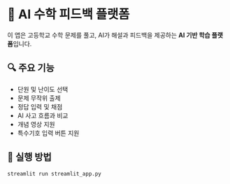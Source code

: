 # 🧠 AI 수학 피드백 플랫폼

이 앱은 고등학교 수학 문제를 풀고, AI가 해설과 피드백을 제공하는 **AI 기반 학습 플랫폼**입니다.

## 🔍 주요 기능
- 단원 및 난이도 선택
- 문제 무작위 출제
- 정답 입력 및 채점
- AI 사고 흐름과 비교
- 개념 영상 지원
- 특수기호 입력 버튼 지원

## 🚀 실행 방법
```bash
streamlit run streamlit_app.py